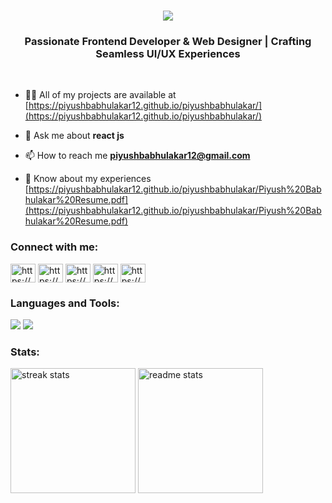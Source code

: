 

<h1 align="center">
    <img src="https://readme-typing-svg.herokuapp.com/?font=Poppins&size=35&center=true&vCenter=true&width=500&height=70&duration=4000&lines=Hi+There!+👋;+I'm+Piyush+Babhulakar!;" />
</h1>


<h3 align="center">Passionate Frontend Developer & Web Designer | Crafting Seamless UI/UX Experiences</h3>

<br/>

- 👨‍💻 All of my projects are available at [https://piyushbabhulakar12.github.io/piyushbabhulakar/](https://piyushbabhulakar12.github.io/piyushbabhulakar/)

- 💬 Ask me about **react js**

- 📫 How to reach me **piyushbabhulakar12@gmail.com**

- 📄 Know about my experiences [https://piyushbabhulakar12.github.io/piyushbabhulakar/Piyush%20Babhulakar%20Resume.pdf](https://piyushbabhulakar12.github.io/piyushbabhulakar/Piyush%20Babhulakar%20Resume.pdf)

<h3 align="left">Connect with me:</h3>
<p align="left">
<a href="https://linkedin.com/in/https://www.linkedin.com/in/piyush-babhulakar-839b57200/" target="blank"><img align="center" src="https://raw.githubusercontent.com/rahuldkjain/github-profile-readme-generator/master/src/images/icons/Social/linked-in-alt.svg" alt="https://www.linkedin.com/in/piyush-babhulakar-839b57200/" height="30" width="40" /></a>
<a href="https://instagram.com/https://www.instagram.com/mr.piyush.14/" target="blank"><img align="center" src="https://raw.githubusercontent.com/rahuldkjain/github-profile-readme-generator/master/src/images/icons/Social/instagram.svg" alt="https://www.instagram.com/mr.piyush.14/" height="30" width="40" /></a>
<a href="https://dribbble.com/https://dribbble.com/piyushbabhulakar/shots" target="blank"><img align="center" src="https://raw.githubusercontent.com/rahuldkjain/github-profile-readme-generator/master/src/images/icons/Social/dribbble.svg" alt="https://dribbble.com/piyushbabhulakar/shots" height="30" width="40" /></a>
<a href="https://www.behance.net/https://www.behance.net/piyushbabhula" target="blank"><img align="center" src="https://raw.githubusercontent.com/rahuldkjain/github-profile-readme-generator/master/src/images/icons/Social/behance.svg" alt="https://www.behance.net/piyushbabhula" height="30" width="40" /></a>
<a href="https://discord.gg/3DcVNwg2" target="blank"><img align="center" src="https://skillicons.dev/icons?i=discord" alt="https://www.behance.net/piyushbabhula" height="30" width="40" /></a>
</p>

<h3 align="left">Languages and Tools:</h3>

<img src="https://skillicons.dev/icons?i=react,bootstrap,mui,html,css,vscode,github,figma,tailwind,git,docker,aws,figma,md,php" />
<img src="https://skillicons.dev/icons?i=nodejs,javascript,firebase,nextjs,mysql,stackoverflow,postman,sentry" />

<h3 align="left">Stats:</h3>
<div >
 <img width=200 src="https://github-readme-streak-stats-salesp07.vercel.app/?user=Piyushbabhulakar12&count_private=true&theme=react&border_radius=10" alt="streak stats"/>
 <img width=200 src="https://github-readme-stats-salesp07.vercel.app/api?username=Piyushbabhulakar12&count_private=true&show_icons=true&theme=react&rank_icon=github&border_radius=10" alt="readme stats" />
</div>
